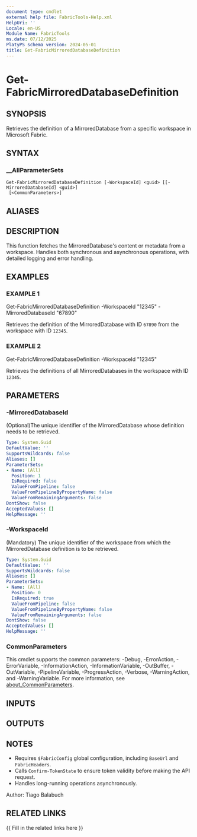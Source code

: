 ```yaml
---
document type: cmdlet
external help file: FabricTools-Help.xml
HelpUri: ''
Locale: en-US
Module Name: FabricTools
ms.date: 07/12/2025
PlatyPS schema version: 2024-05-01
title: Get-FabricMirroredDatabaseDefinition
---
```


# Get-FabricMirroredDatabaseDefinition

## SYNOPSIS

Retrieves the definition of a MirroredDatabase from a specific workspace in Microsoft Fabric.

## SYNTAX

### __AllParameterSets

```
Get-FabricMirroredDatabaseDefinition [-WorkspaceId] <guid> [[-MirroredDatabaseId] <guid>]
 [<CommonParameters>]
```

## ALIASES

## DESCRIPTION

This function fetches the MirroredDatabase's content or metadata from a workspace.
Handles both synchronous and asynchronous operations, with detailed logging and error handling.

## EXAMPLES

### EXAMPLE 1

Get-FabricMirroredDatabaseDefinition -WorkspaceId "12345" -MirroredDatabaseId "67890"

Retrieves the definition of the MirroredDatabase with ID `67890` from the workspace with ID `12345`.

### EXAMPLE 2

Get-FabricMirroredDatabaseDefinition -WorkspaceId "12345"

Retrieves the definitions of all MirroredDatabases in the workspace with ID `12345`.

## PARAMETERS

### -MirroredDatabaseId

(Optional)The unique identifier of the MirroredDatabase whose definition needs to be retrieved.

```yaml
Type: System.Guid
DefaultValue: ''
SupportsWildcards: false
Aliases: []
ParameterSets:
- Name: (All)
  Position: 1
  IsRequired: false
  ValueFromPipeline: false
  ValueFromPipelineByPropertyName: false
  ValueFromRemainingArguments: false
DontShow: false
AcceptedValues: []
HelpMessage: ''
```

### -WorkspaceId

(Mandatory) The unique identifier of the workspace from which the MirroredDatabase definition is to be retrieved.

```yaml
Type: System.Guid
DefaultValue: ''
SupportsWildcards: false
Aliases: []
ParameterSets:
- Name: (All)
  Position: 0
  IsRequired: true
  ValueFromPipeline: false
  ValueFromPipelineByPropertyName: false
  ValueFromRemainingArguments: false
DontShow: false
AcceptedValues: []
HelpMessage: ''
```

### CommonParameters

This cmdlet supports the common parameters: -Debug, -ErrorAction, -ErrorVariable,
-InformationAction, -InformationVariable, -OutBuffer, -OutVariable, -PipelineVariable,
-ProgressAction, -Verbose, -WarningAction, and -WarningVariable. For more information, see
[about_CommonParameters](https://go.microsoft.com/fwlink/?LinkID=113216).

## INPUTS

## OUTPUTS

## NOTES

- Requires `$FabricConfig` global configuration, including `BaseUrl` and `FabricHeaders`.
- Calls `Confirm-TokenState` to ensure token validity before making the API request.
- Handles long-running operations asynchronously.

Author: Tiago Balabuch

## RELATED LINKS

{{ Fill in the related links here }}

